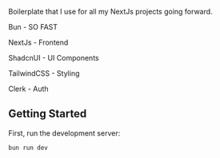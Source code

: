 Boilerplate that I use for all my NextJs projects going forward.

Bun - SO FAST

NextJs - Frontend

ShadcnUI - UI Components

TailwindCSS - Styling

Clerk - Auth


## Getting Started

First, run the development server:

```bash
bun run dev
```
